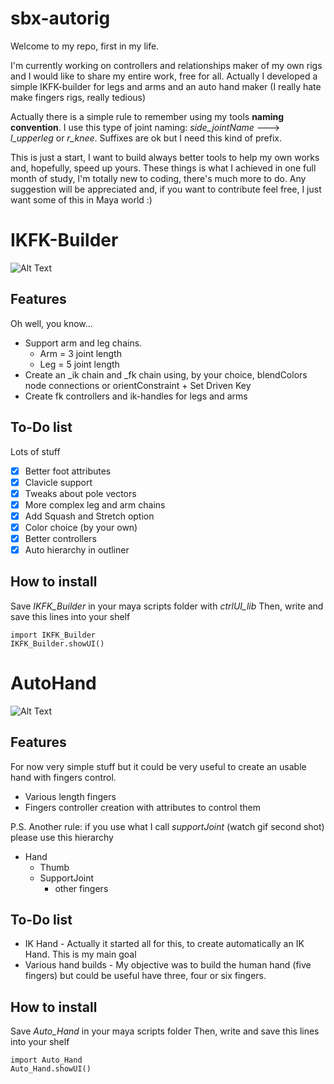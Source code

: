 # sbx-autorig
Welcome to my repo, first in my life.

I'm currently working on controllers and relationships maker of my own rigs and I would like to share my entire work, free for all.
Actually I developed a simple IKFK-builder for legs and arms and an auto hand maker (I really hate make fingers rigs, really tedious)

Actually there is a simple rule to remember using my tools **naming convention**. 
I use this type of joint naming: *side_jointName* ---> *l_upperleg* or *r_knee*. Suffixes are ok but I need this kind of prefix.

This is just a start, I want to build always better tools to help my own works and, hopefully, speed up yours.
These things is what I achieved in one full month of study, I'm totally new to coding, there's much more to do.
Any suggestion will be appreciated and, if you want to contribute feel free, I just want some of this in Maya world :)

# IKFK-Builder

![Alt Text](https://media.giphy.com/media/9oNiWOptNcUAJlf9cG/giphy.gif)
## Features

Oh well, you know...

* Support arm and leg chains.
    * Arm = 3 joint length
    * Leg = 5 joint length
* Create an _ik chain and _fk chain using, by your choice, blendColors node connections or orientConstraint + Set Driven Key
* Create fk controllers and ik-handles for legs and arms

## To-Do list

Lots of stuff

- [x] Better foot attributes
- [x] Clavicle support
- [x] Tweaks about pole vectors
- [x] More complex leg and arm chains
- [x] Add Squash and Stretch option
- [x] Color choice (by your own)
- [x] Better controllers
- [x] Auto hierarchy in outliner

## How to install
Save *IKFK_Builder* in your maya scripts folder with *ctrlUI_lib*
Then, write and save this lines into your shelf

```
import IKFK_Builder
IKFK_Builder.showUI()
```

# AutoHand
![Alt Text](https://media.giphy.com/media/NYyDRYhQClclSwf4Fh/giphy.gif)
## Features 

For now very simple stuff but it could be very useful to create an usable hand with fingers control.

* Various length fingers
* Fingers controller creation with attributes to control them

P.S. Another rule: if you use what I call _supportJoint_ (watch gif second shot) please use this hierarchy

- Hand
    - Thumb
    - SupportJoint
        - other fingers

## To-Do list

* IK Hand - Actually it started all for this, to create automatically an IK Hand. This is my main goal
* Various hand builds - My objective was to build the human hand (five fingers) but could be useful have three, four or six fingers.

## How to install
Save *Auto_Hand* in your maya scripts folder
Then, write and save this lines into your shelf

```
import Auto_Hand
Auto_Hand.showUI()
```